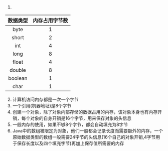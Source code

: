 1.  
数据类型|内存占用字节数
:-:|:-:
byte|1
short|2
int|4
long|8
float|4
double|8
boolean|1
char|1

2. 计算机访问内存都是一次一个字节
3. 一个引用(机器地址)是8个字节 
4. 创建一个对象，除了对象内部存储的数据占用的内存，该对象本身也有内存开销，每个对象的自身开销是16个字节，用来保存对象的头信息
5. 一般内存的使用，如果不够8个字节，都会自动填充为8字节
6. Java中的数组被限定为对象，他们一般都会记录长度而需要额外的内存，一个原始数据类型的数组一般需要24字节的头信息(16个自己的对象开销,4字节用于保存长度以及四个填充字节)再加上保存值所需要的内存
